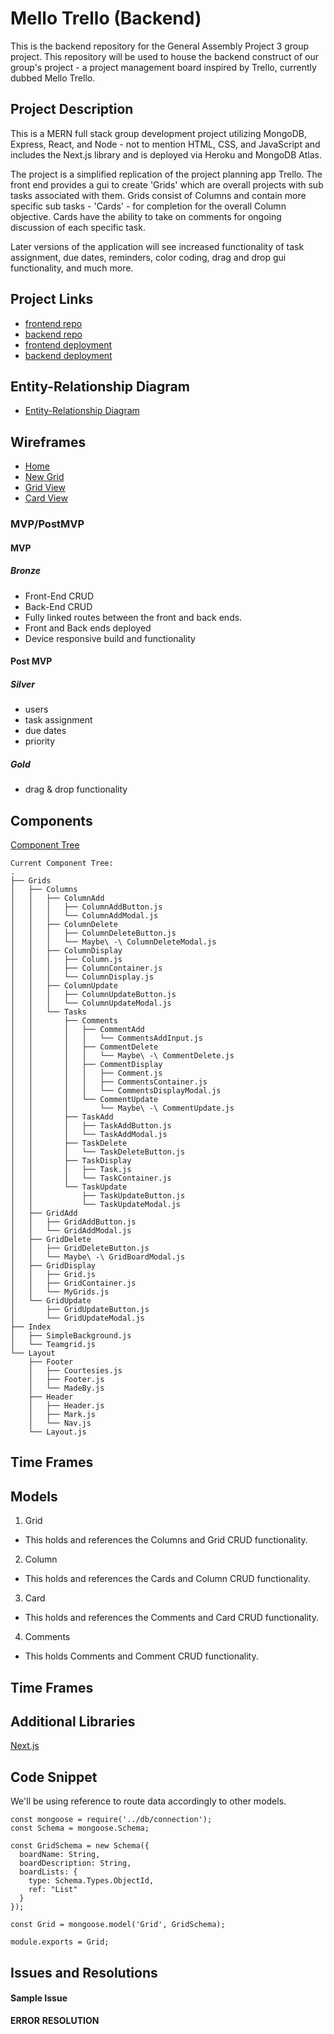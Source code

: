 # Mello Trello (Backend)
This is the backend repository for the General Assembly Project 3 group project. This repository will be used to house the backend construct of our group's project - a project management board inspired by Trello, currently dubbed Mello Trello. 

## Project Description
This is a MERN full stack group development project utilizing MongoDB, Express, React, and Node - not to mention HTML, CSS, and JavaScript and includes the Next.js library and is deployed via Heroku and MongoDB Atlas. 

The project is a simplified replication of the project planning app Trello. The front end provides a gui to create 'Grids' which are overall projects with sub tasks associated with them. Grids consist of Columns and contain more specific sub tasks - 'Cards' - for completion for the overall Column objective. Cards have the ability to take on comments for ongoing discussion of each specific task. 

Later versions of the application will see increased functionality of task assignment, due dates, reminders, color coding, drag and drop gui functionality, and much more. 

## Project Links
- [frontend repo](https://github.com/svkalvakolanu/teamgridFE)
- [backend repo](https://github.com/macuser413/mello-trello-backend)
- [frontend deployment](https://teamgrid.herokuapp.com/)
- [backend deployment](https://teamgrid-be.herokuapp.com/)

## Entity-Relationship Diagram
- [Entity-Relationship Diagram](https://ibb.co/y55VzYJ)

## Wireframes
- [Home](https://ibb.co/m5T3J76)
- [New Grid](https://ibb.co/LRqnhQ4)
- [Grid View](https://ibb.co/HXWCMpg)
- [Card View](https://ibb.co/d7GCYzv)

### MVP/PostMVP

#### MVP
##### Bronze
- Front-End CRUD
- Back-End CRUD
- Fully linked routes between the front and back ends. 
- Front and Back ends deployed
- Device responsive build and functionality

#### Post MVP
##### Silver
- users
- task assignment
- due dates
- priority

##### Gold
- drag & drop functionality

## Components
[Component Tree]('/planning/component-tree.txt')
```
Current Component Tree:
.
├── Grids
│   ├── Columns
│   │   ├── ColumnAdd
│   │   │   ├── ColumnAddButton.js
│   │   │   └── ColumnAddModal.js
│   │   ├── ColumnDelete
│   │   │   ├── ColumnDeleteButton.js
│   │   │   └── Maybe\ -\ ColumnDeleteModal.js
│   │   ├── ColumnDisplay
│   │   │   ├── Column.js
│   │   │   ├── ColumnContainer.js
│   │   │   └── ColumnDisplay.js
│   │   ├── ColumnUpdate
│   │   │   ├── ColumnUpdateButton.js
│   │   │   └── ColumnUpdateModal.js
│   │   └── Tasks
│   │       ├── Comments
│   │       │   ├── CommentAdd
│   │       │   │   └── CommentsAddInput.js
│   │       │   ├── CommentDelete
│   │       │   │   └── Maybe\ -\ CommentDelete.js
│   │       │   ├── CommentDisplay
│   │       │   │   ├── Comment.js
│   │       │   │   ├── CommentsContainer.js
│   │       │   │   └── CommentsDisplayModal.js
│   │       │   └── CommentUpdate
│   │       │       └── Maybe\ -\ CommentUpdate.js
│   │       ├── TaskAdd
│   │       │   ├── TaskAddButton.js
│   │       │   └── TaskAddModal.js
│   │       ├── TaskDelete
│   │       │   └── TaskDeleteButton.js
│   │       ├── TaskDisplay
│   │       │   ├── Task.js
│   │       │   └── TaskContainer.js
│   │       └── TaskUpdate
│   │           ├── TaskUpdateButton.js
│   │           └── TaskUpdateModal.js
│   ├── GridAdd
│   │   ├── GridAddButton.js
│   │   └── GridAddModal.js
│   ├── GridDelete
│   │   ├── GridDeleteButton.js
│   │   └── Maybe\ -\ GridBoardModal.js
│   ├── GridDisplay
│   │   ├── Grid.js
│   │   ├── GridContainer.js
│   │   └── MyGrids.js
│   └── GridUpdate
│       ├── GridUpdateButton.js
│       └── GridUpdateModal.js
├── Index
│   ├── SimpleBackground.js
│   └── Teamgrid.js
└── Layout
    ├── Footer
    │   ├── Courtesies.js
    │   ├── Footer.js
    │   └── MadeBy.js
    ├── Header
    │   ├── Header.js
    │   ├── Mark.js
    │   └── Nav.js
    └── Layout.js
```

## Time Frames

## Models
1. Grid
- This holds and references the Columns and Grid CRUD functionality.
2. Column
- This holds and references the Cards and Column CRUD functionality.
3. Card
- This holds and references the Comments and Card CRUD functionality.
4. Comments
- This holds Comments and Comment CRUD functionality.

## Time Frames

## Additional Libraries
[Next.js](https://nextjs.org/)

## Code Snippet
We'll be using reference to route data accordingly to other models. 

```
const mongoose = require('../db/connection');
const Schema = mongoose.Schema;

const GridSchema = new Schema({
  boardName: String,
  boardDescription: String,
  boardLists: {
    type: Schema.Types.ObjectId,
    ref: "List"
  }
});

const Grid = mongoose.model('Grid', GridSchema);

module.exports = Grid;
```

## Issues and Resolutions

#### Sample Issue
**ERROR**
**RESOLUTION**
